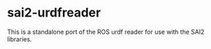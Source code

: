 # sai2-urdfreader
This is a standalone port of the ROS urdf reader for use with the SAI2 libraries.
